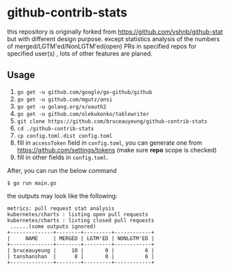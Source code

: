 # github-contrib-stats

this repository is originally forked from https://github.com/yshnb/github-stat but with different design purpose.
except statistics analysis of the numbers of merged/LGTM'ed/NonLGTM'ed(open) PRs in specified repos for specified user(s) , lots of other features are planed.

## Usage

1. `go get -u github.com/google/go-github/github`
2. `go get -u github.com/mgutz/ansi`
3. `go get -u golang.org/x/oauth2`
4. `go get -u github.com/olekukonko/tablewriter`
5. `git clone https://github.com/bruceauyeung/github-contrib-stats`
6. `cd ./github-contrib-stats`
7. `cp config.toml.dist config.toml`
8. fill in `accessToken` field in `config.toml`, you can generate one from https://github.com/settings/tokens (make sure **repo** scope is checked)
9. fill in other fields in `config.toml`.

After, you can run the below command
```
$ go run main.go
```
the outputs may look like the following:
```
metrics: pull request stat analysis
kubernetes/charts : listing open pull requests
kubernetes/charts : listing closed pull requests
 ......(some outputs ignored)
+--------------+--------+---------+------------+
|     NAME     | MERGED | LGTM'ED | NONLGTM'ED |
+--------------+--------+---------+------------+
| bruceauyeung |     10 |       0 |          6 |
| tanshanshan  |      8 |       0 |          6 |
+--------------+--------+---------+------------+
```